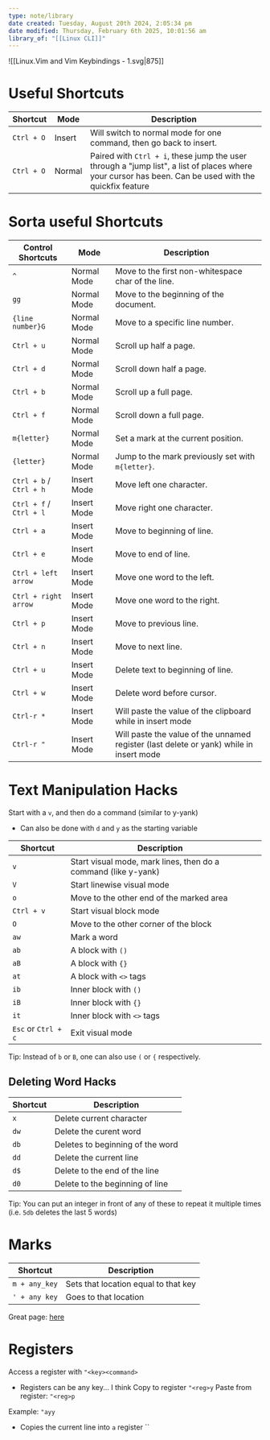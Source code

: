 ```yaml
---
type: note/library
date created: Tuesday, August 20th 2024, 2:05:34 pm
date modified: Thursday, February 6th 2025, 10:01:56 am
library_of: "[[Linux CLI]]"
---
```

![[Linux.Vim and Vim Keybindings - 1.svg|875]]

# Useful Shortcuts
| Shortcut   | Mode   | Description                                                                                                                                           |
| ---------- | ------ | ----------------------------------------------------------------------------------------------------------------------------------------------------- |
| `Ctrl + O` | Insert | Will switch to normal mode for one command, then go back to insert.                                                                                   |
| `Ctrl + O` | Normal | Paired with `Ctrl + i`, these jump the user through a "jump list", a list of places where your cursor has been. Can be used with the quickfix feature |

# Sorta useful Shortcuts
| Control Shortcuts       | Mode        | Description                                                                             |
| ----------------------- | ----------- | --------------------------------------------------------------------------------------- |
| `^`                     | Normal Mode | Move to the first non-whitespace char of the line.                                      |
| `gg`                    | Normal Mode | Move to the beginning of the document.                                                  |
| `{line number}G`        | Normal Mode | Move to a specific line number.                                                         |
| `Ctrl + u`              | Normal Mode | Scroll up half a page.                                                                  |
| `Ctrl + d`              | Normal Mode | Scroll down half a page.                                                                |
| `Ctrl + b`              | Normal Mode | Scroll up a full page.                                                                  |
| `Ctrl + f`              | Normal Mode | Scroll down a full page.                                                                |
| `m{letter}`             | Normal Mode | Set a mark at the current position.                                                     |
| `{letter}`              | Normal Mode | Jump to the mark previously set with `m{letter}`.                                       |
| `Ctrl + b` / `Ctrl + h` | Insert Mode | Move left one character.                                                                |
| `Ctrl + f` / `Ctrl + l` | Insert Mode | Move right one character.                                                               |
| `Ctrl + a`              | Insert Mode | Move to beginning of line.                                                              |
| `Ctrl + e`              | Insert Mode | Move to end of line.                                                                    |
| `Ctrl + left arrow`     | Insert Mode | Move one word to the left.                                                              |
| `Ctrl + right arrow`    | Insert Mode | Move one word to the right.                                                             |
| `Ctrl + p`              | Insert Mode | Move to previous line.                                                                  |
| `Ctrl + n`              | Insert Mode | Move to next line.                                                                      |
| `Ctrl + u`              | Insert Mode | Delete text to beginning of line.                                                       |
| `Ctrl + w`              | Insert Mode | Delete word before cursor.                                                              |
| `Ctrl-r *`              | Insert Mode | Will paste the value of the clipboard while in insert mode                              |
| `Ctrl-r "`              | Insert Mode | Will paste the value of the unnamed register (last delete or yank) while in insert mode |

# Text Manipulation Hacks
Start with a `v`, and then do a command (similar to y-yank)
- Can also be done with `d` and `y` as the starting variable

| Shortcut | Description |  |
| ---- | ---- | ---- |
| `v` | Start visual mode, mark lines, then do a command (like y-yank) |  |
| `V` | Start linewise visual mode |  |
| `o` | Move to the other end of the marked area |  |
| `Ctrl + v` | Start visual block mode |  |
| `O` | Move to the other corner of the block |  |
| `aw` | Mark a word |  |
| `ab` | A block with `()` |  |
| `aB` | A block with `{}` |  |
| `at` | A block with `<>` tags |  |
| `ib` | Inner block with `()` |  |
| `iB` | Inner block with `{}` |  |
| `it` | Inner block with `<>` tags |  |
| `Esc` or `Ctrl + c` | Exit visual mode |  |
Tip: Instead of `b` or `B`, one can also use `(` or `{` respectively.

## Deleting Word Hacks
| Shortcut | Description |
| ---- | ---- |
| `x` | Delete current character |
| `dw` | Delete the curent word |
| `db` | Deletes to beginning of the word |
| `dd` | Delete the current line |
| `d$` | Delete to the end of the line |
| `d0` | Delete to the beginning of line |
Tip: You can put an integer in front of any of these to repeat it multiple times (i.e. `5db` deletes the last 5 words)

# Marks
| Shortcut      | Description                          |
| ------------- | ------------------------------------ |
| `m + any_key` | Sets that location equal to that key |
| `' + any key` | Goes to that location                |


Great page: [here](https://vim.rtorr.com/)

# Registers
Access a register with `"<key><command>`
- Registers can be any key... I think
Copy to register
`"<reg>y`
Paste from register:
`"<reg>p`

Example:
`"ayy`
- Copies the current line into `a` register
``

